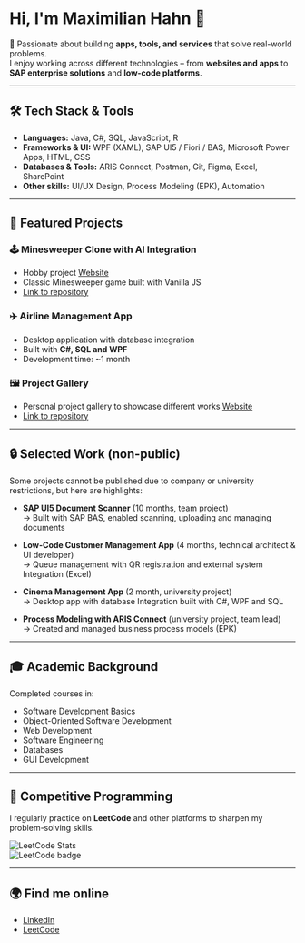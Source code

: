 # Hi, I'm Maximilian Hahn 👋  

🚀 Passionate about building **apps, tools, and services** that solve real-world problems.  
I enjoy working across different technologies – from **websites and apps** to **SAP enterprise solutions** and **low-code platforms**.  

---

## 🛠️ Tech Stack & Tools
- **Languages:** Java, C#, SQL, JavaScript, R  
- **Frameworks & UI:** WPF (XAML), SAP UI5 / Fiori / BAS, Microsoft Power Apps, HTML, CSS  
- **Databases & Tools:** ARIS Connect, Postman, Git, Figma, Excel, SharePoint  
- **Other skills:** UI/UX Design, Process Modeling (EPK), Automation  

---

## 📂 Featured Projects

### 🕹️ Minesweeper Clone with AI Integration
- Hobby project [Website](https://maximilian2306.github.io/Minesweeper_AI_v2)  
- Classic Minesweeper game built with Vanilla JS 
- [Link to repository](https://github.com/Maximilian2306/Minesweeper_AI_v2) 

### ✈️ Airline Management App  
- Desktop application with database integration  
- Built with **C#, SQL and WPF**  
- Development time: ~1 month   

### 🖼️ Project Gallery
- Personal project gallery to showcase different works [Website](https://maximilian2306.github.io/Project-Gallery)  
- [Link to repository](https://github.com/Maximilian2306/Project-Gallery)

---

## 🔒 Selected Work (non-public)
Some projects cannot be published due to company or university restrictions, but here are highlights:  

- **SAP UI5 Document Scanner** (10 months, team project)  
  → Built with SAP BAS, enabled scanning, uploading and managing documents  

- **Low-Code Customer Management App** (4 months, technical architect & UI developer)  
  → Queue management with QR registration and external system Integration (Excel)  

- **Cinema Management App** (2 month, university project)  
  → Desktop app with database Integration built with C#, WPF and SQL  

- **Process Modeling with ARIS Connect** (university project, team lead)   
  → Created and managed business process models (EPK)    

---

## 🎓 Academic Background
Completed courses in:  
- Software Development Basics  
- Object-Oriented Software Development  
- Web Development  
- Software Engineering  
- Databases  
- GUI Development  

---

## 🧩 Competitive Programming
I regularly practice on **LeetCode** and other platforms to sharpen my problem-solving skills.  

![LeetCode Stats](https://leetcard.jacoblin.cool/Maxi_Lead_Coder?theme=dark&ext=heatmap)   
![LeetCode badge](https://img.shields.io/badge/Maxi_Lead_Coder-orange?logo=leetcode)

---

## 🌍 Find me online
- [LinkedIn](https://linkedin.com/in/maximilian-hahn-2306aabc)  
- [LeetCode](https://leetcode.com/u/Maxi_Lead_Coder/)   


<!---
Maximilian2306/Maximilian2306 is a ✨ special ✨ repository because its `README.md` (this file) appears on your GitHub profile.
You can click the Preview link to take a look at your changes.
--->
